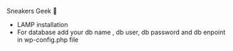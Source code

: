 Sneakers Geek 👟


- LAMP installation
- For database add your db name , db user, db password and db enpoint in wp-config.php file
